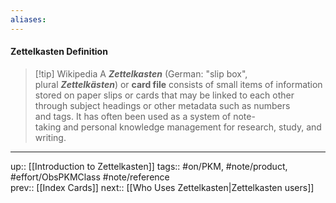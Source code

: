 ```yaml
---
aliases: 
---
```

#### Zettelkasten Definition
> [!tip] Wikipedia
> A **_Zettelkasten_** (German: "slip box", plural **_Zettelkästen_**) or **card file** consists of small items of information stored on paper slips or cards that may be linked to each other through subject headings or other metadata such as numbers and tags. It has often been used as a system of note-taking and personal knowledge management for research, study, and writing.

---
up:: [[Introduction to Zettelkasten]]
tags:: #on/PKM, #note/product, #effort/ObsPKMClass #note/reference  
prev:: [[Index Cards]]
next:: [[Who Uses Zettelkasten|Zettelkasten users]]
